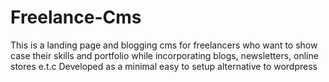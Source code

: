 # Freelance-Cms
This is a landing page and blogging cms for freelancers who want to show case their skills and portfolio while incorporating blogs, newsletters, online stores e.t.c
Developed as a minimal easy to setup alternative to wordpress

